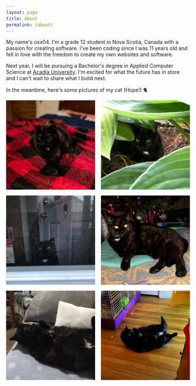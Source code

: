 ```yaml
---
layout: page
title: About
permalink: /about/
---
```

<style type="text/css" media="screen">
  .gallery {
      display: grid;
      align-items: center;
      grid-template-columns: repeat(auto-fit, minmax(200px, 1fr));
      grid-gap: 1rem;
  }

  .gallery-item {
      flex: 1 1 20%;
  }
</style>
My name's osx04. I'm a grade 12 student in Nova Scotia, Canada with a passion for creating software. I've been coding since I was 11 years old and fell in love with the freedom to create my own websites and software.

Next year, I will be pursuing a Bachelor's degree in Applied Computer Science at [Acadia University](https://www.openstreetmap.org/node/2861216463). I'm excited for what the future has in store and I can't wait to share what I build next.

In the meantime, here's some pictures of my cat (Hope!) 🐈

<div class="gallery">
    <img class="gallery-item" src="/assets/images/hope/IMG_0764-resized.jpg">
    <img class="gallery-item" src="/assets/images/hope/IMG_1857-resized.JPEG">
    <img class="gallery-item" src="/assets/images/hope/IMG_5695-resized.JPEG">
    <img class="gallery-item" src="/assets/images/hope/IMG_9484-resized.JPEG">
    <img class="gallery-item" src="/assets/images/hope/IMG_0053-resized.JPG">
    <img class="gallery-item" src="/assets/images/hope/IMG_0439-resized.jpg">
</div>